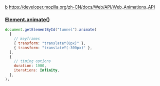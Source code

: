 [b](https://www.bilibili.com/video/BV1Mu4y1w7DF/?spm_id_from=333.1007.top_right_bar_window_history.content.click&vd_source=62c8a03e66ff063b9af3e473fadb8049)
https://developer.mozilla.org/zh-CN/docs/Web/API/Web_Animations_API

### [Element.animate()](https://developer.mozilla.org/zh-CN/docs/Web/API/Element/animate)
```js
document.getElementById("tunnel").animate(
  [
    // keyframes
    { transform: "translateY(0px)" },
    { transform: "translateY(-300px)" },
  ],
  {
    // timing options
    duration: 1000,
    iterations: Infinity,
  },
);
```